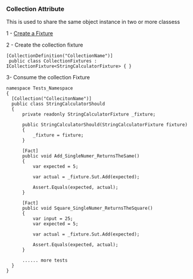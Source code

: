 ### Collection Attribute

This is used to share the same object instance in two or more classess 

 1 - [Create a Fixture](./05-Fixture.md)
 
 2 - Create the collection fixture
 ```
 [CollectionDefinition("CollectionName")]
  public class CollectionFixtures : ICollectionFixture<StringCalculatorFixture> { }
  ```
  
  3- Consume the collection Fixture
  
  ```
  namespace Tests_Namespace
{
    [Collection("CollecitonName")]
    public class StringCalculatorShould
    {
        private readonly StringCalculatorFixture _fixture;

        public StringCalculatorShould(StringCalculatorFixture fixture) 
        {
            _fixture = fixture;
        }

        [Fact]
        public void Add_SingleNumer_ReturnsTheSame()
        {
            var expected = 5;

            var actual = _fixture.Sut.Add(expected);

            Assert.Equals(expected, actual);
        }

        [Fact]
        public void Square_SingleNumer_ReturnsTheSquare()
        {
            var input = 25;
            var expected = 5;

            var actual = _fixture.Sut.Add(expected);

            Assert.Equals(expected, actual);
        }

        ...... more tests 
    }
}
```
 
